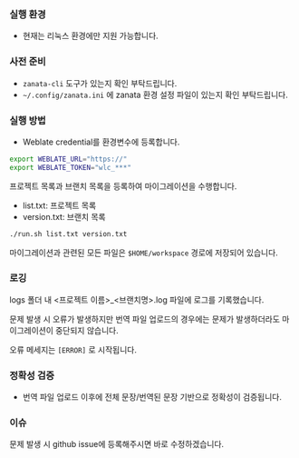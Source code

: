 ### 실행 환경
- 현재는 리눅스 환경에만 지원 가능합니다. 

### 사전 준비
- `zanata-cli` 도구가 있는지 확인 부탁드립니다.
- `~/.config/zanata.ini` 에 zanata 환경 설정 파일이 있는지 확인 부탁드립니다. 

### 실행 방법
- Weblate credential를 환경변수에 등록합니다. 
```bash
export WEBLATE_URL="https://"
export WEBLATE_TOKEN="wlc_***"

```

프로젝트 목록과 브랜치 목록을 등록하여 마이그레이션을 수행합니다. 
- list.txt: 프로젝트 목록
- version.txt: 브랜치 목록 
```bash
./run.sh list.txt version.txt
```

마이그레이션과 관련된 모든 파일은 `$HOME/workspace` 경로에 저장되어 있습니다. 

### 로깅 
logs 폴더 내 <프로젝트 이름>_<브랜치명>.log 파일에 로그를 기록했습니다. 

문제 발생 시 오류가 발생하지만 번역 파일 업로드의 경우에는 문제가 발생하더라도 마이그레이션이 중단되지 않습니다. 

오류 메세지는 `[ERROR]` 로 시작됩니다.

### 정확성 검증
- 번역 파일 업로드 이후에 전체 문장/번역된 문장 기반으로 정확성이 검증됩니다.

### 이슈
문제 발생 시 github issue에 등록해주시면 바로 수정하겠습니다.
